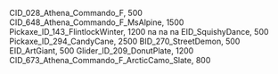 CID_028_Athena_Commando_F, 500
CID_648_Athena_Commando_F_MsAlpine, 1500
Pickaxe_ID_143_FlintlockWinter, 1200
na
na
na
EID_SquishyDance, 500
Pickaxe_ID_294_CandyCane, 2500
BID_270_StreetDemon, 500
EID_ArtGiant, 500
Glider_ID_209_DonutPlate, 1200
CID_673_Athena_Commando_F_ArcticCamo_Slate, 800
